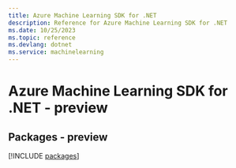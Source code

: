 ```yaml
---
title: Azure Machine Learning SDK for .NET
description: Reference for Azure Machine Learning SDK for .NET
ms.date: 10/25/2023
ms.topic: reference
ms.devlang: dotnet
ms.service: machinelearning
---
```

# Azure Machine Learning SDK for .NET - preview
## Packages - preview
[!INCLUDE [packages](machine-learning-index.md)]